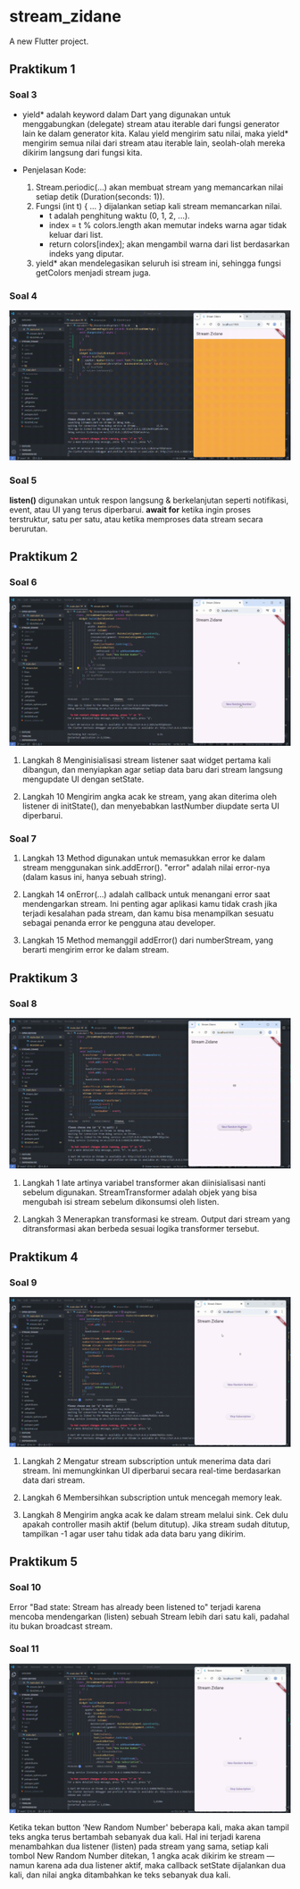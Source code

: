 # stream_zidane

A new Flutter project.

## Praktikum 1
### Soal 3
* yield* adalah keyword dalam Dart yang digunakan untuk menggabungkan (delegate) stream atau iterable dari fungsi generator lain ke dalam generator kita.
Kalau yield mengirim satu nilai, maka yield* mengirim semua nilai dari stream atau iterable lain, seolah-olah mereka dikirim langsung dari fungsi kita.

* Penjelasan Kode:
    1. Stream.periodic(...) akan membuat stream yang memancarkan nilai setiap detik (Duration(seconds: 1)).
    2. Fungsi (int t) { ... } dijalankan setiap kali stream memancarkan nilai. 
        - t adalah penghitung waktu (0, 1, 2, ...).
        - index = t % colors.length akan memutar indeks warna agar tidak keluar dari list.
        - return colors[index]; akan mengambil warna dari list berdasarkan indeks yang diputar.
    3. yield* akan mendelegasikan seluruh isi stream ini, sehingga fungsi getColors menjadi stream juga.

### Soal 4
![Capture soal 4](assets/stream1.gif)

### Soal 5
**listen()** digunakan untuk respon langsung & berkelanjutan seperti notifikasi, event, atau UI yang terus diperbarui.
**await for** ketika ingin proses terstruktur, satu per satu, atau ketika memproses data stream secara berurutan.

## Praktikum 2
### Soal 6
![Capture soal 6](assets/stream2.gif)

1. Langkah 8
Menginisialisasi stream listener saat widget pertama kali dibangun, dan menyiapkan agar setiap data baru dari stream langsung mengupdate UI dengan setState.

2. Langkah 10
Mengirim angka acak ke stream, yang akan diterima oleh listener di initState(), dan menyebabkan lastNumber diupdate serta UI diperbarui.

### Soal 7

1. Langkah 13
Method digunakan untuk memasukkan error ke dalam stream menggunakan sink.addError(). "error" adalah nilai error-nya (dalam kasus ini, hanya sebuah string).

2. Langkah 14
onError(...) adalah callback untuk menangani error saat mendengarkan stream. Ini penting agar aplikasi kamu tidak crash jika terjadi kesalahan pada stream, dan kamu bisa menampilkan sesuatu sebagai penanda error ke pengguna atau developer.

3. Langkah 15
Method memanggil addError() dari numberStream, yang berarti mengirim error ke dalam stream.

## Praktikum 3
### Soal 8
![Capture soal 8](assets/stream3.gif)

1. Langkah 1
late artinya variabel transformer akan diinisialisasi nanti sebelum digunakan. StreamTransformer adalah objek yang bisa mengubah isi stream sebelum dikonsumsi oleh listen.

2. Langkah 3
Menerapkan transformasi ke stream. Output dari stream yang ditransformasi akan berbeda sesuai logika transformer tersebut.

## Praktikum 4
### Soal 9
![Capture soal 9](assets/stream4.gif)

1. Langkah 2
Mengatur stream subscription untuk menerima data dari stream. Ini memungkinkan UI diperbarui secara real-time berdasarkan data dari stream.

2. Langkah 6
Membersihkan subscription untuk mencegah memory leak.

3. Langkah 8
Mengirim angka acak ke dalam stream melalui sink. Cek dulu apakah controller masih aktif (belum ditutup). Jika stream sudah ditutup, tampilkan -1 agar user tahu tidak ada data baru yang dikirim.

## Praktikum 5
### Soal 10
Error "Bad state: Stream has already been listened to" terjadi karena mencoba mendengarkan (listen) sebuah Stream lebih dari satu kali, padahal itu bukan broadcast stream.

### Soal 11
![Capture soal 11](assets/stream5.gif)

Ketika tekan button ‘New Random Number' beberapa kali, maka akan tampil teks angka terus bertambah sebanyak dua kali. Hal ini terjadi karena menambahkan dua listener (listen) pada stream yang sama, setiap kali tombol New Random Number ditekan, 1 angka acak dikirim ke stream — namun karena ada dua listener aktif, maka callback setState dijalankan dua kali, dan nilai angka ditambahkan ke teks sebanyak dua kali.